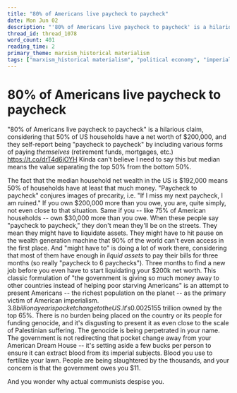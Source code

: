 ```yaml
---
title: "80% of Americans live paycheck to paycheck"
date: Mon Jun 02
description: "'80% of Americans live paycheck to paycheck' is a hilarious claim, considering that 50% of US households have a net worth of $200,000, and they self-report..."
thread_id: thread_1078
word_count: 401
reading_time: 2
primary_theme: marxism_historical materialism
tags: ["marxism_historical materialism", "political economy", "imperialism_colonialism"]
---
```


# 80% of Americans live paycheck to paycheck

"80% of Americans live paycheck to paycheck" is a hilarious claim, considering that 50% of US households have a net worth of $200,000, and they self-report being "paycheck to paycheck" by including various forms of paying *themselves* (retirement funds, mortgages, etc.) https://t.co/drT4d6jOYH Kinda can't believe I need to say this but median means the value separating the top 50% from the bottom 50%.

The fact that the median household net wealth in the US is $192,000 means 50% of households have at least that much money. "Paycheck to paycheck" conjures images of precarity, i.e. "If I miss my next paycheck, I am ruined." If you own $200,000 more than you owe, you are, quite simply, not even close to that situation. Same if you -- like 75% of American households -- own $30,000 more than you owe. When these people say "paycheck to paycheck," they don't mean they'll be on the streets. They mean they might have to liquidate assets. They might have to hit pause on the wealth generation machine that 90% of the world can't even access in the first place. And "might have to" is doing a lot of work there, considering that most of them have enough in *liquid assets* to pay their bills for three months (so really "paycheck to 6 paychecks"). Three months to find a new job before you even have to start liquidating your $200k net worth. This classic formulation of "the government is giving so much money away to other countries instead of helping poor starving Americans" is an attempt to present Americans -- the richest population on the planet -- as the primary victim of American imperialism. $3.8 billion a year is pocket change to the US. It's 0.0025% of the ~$155 trillion owned by the top 65%. There is no burden being placed on the country or its people for funding genocide, and it's disgusting to present it as even close to the scale of Palestinian suffering. The genocide is being perpetrated in your name. The government is not redirecting that pocket change away from your American Dream House -- it's setting aside a few bucks per person to ensure it can extract blood from its imperial subjects. Blood you use to fertilize your lawn. People are being slaughtered by the thousands, and your concern is that the government owes you $11. 

And you wonder why actual communists despise you.